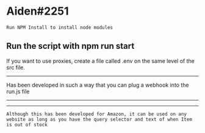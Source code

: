 Aiden#2251
===
`Run NPM Install to install node modules`

Run the script with npm run start
---

If you want to use proxies, create a file called .env on the same level of the src file.

---
Has been developed in such a way that you can plug a webhook into the run.js file

---
---
```
Although this has been developed for Amazon, it can be used on any website as long as you have the query selector and text of when Item is out of stock
```